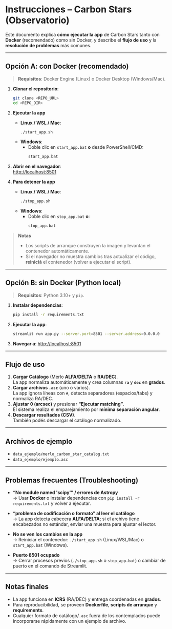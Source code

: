 # Instrucciones – Carbon Stars (Observatorio)

Este documento explica **cómo ejecutar la app** de Carbon Stars tanto con **Docker** (recomendado) como sin Docker, y describe el **flujo de uso** y la **resolución de problemas** más comunes.

---

## Opción A: con Docker (recomendado)

> **Requisitos**: Docker Engine (Linux) o Docker Desktop (Windows/Mac).

1. **Clonar el repositorio**:
   ```bash
   git clone <REPO_URL>
   cd <REPO_DIR>
   ```

2. **Ejecutar la app**  
   - **Linux / WSL / Mac**:
     ```bash
     ./start_app.sh
     ```
   - **Windows**:
     - Doble clic en `start_app.bat` **o** desde PowerShell/CMD:
       ```bat
       start_app.bat
       ```

3. **Abrir en el navegador**:  
   <http://localhost:8501>

4. **Para detener la app**  
   - **Linux / WSL / Mac**:
     ```bash
     ./stop_app.sh
     ```
   - **Windows**:
     - Doble clic en `stop_app.bat` **o**:
       ```bat
       stop_app.bat
       ```

> **Notas**  
> - Los scripts de arranque construyen la imagen y levantan el contenedor automáticamente.  
> - Si el navegador no muestra cambios tras actualizar el código, **reiniciá** el contenedor (volver a ejecutar el script).

---

## Opción B: sin Docker (Python local)

> **Requisitos**: Python 3.10+ y `pip`.

1. **Instalar dependencias**:
   ```bash
   pip install -r requirements.txt
   ```

2. **Ejecutar la app**:
   ```bash
   streamlit run app.py --server.port=8501 --server.address=0.0.0.0
   ```

3. **Navegar a**: <http://localhost:8501>

---

## Flujo de uso

1. **Cargar Catálogo** (Merlo **ALFA/DELTA** o **RA/DEC**).  
   La app normaliza automáticamente y crea columnas **`ra`** y **`dec`** en **grados**.
2. **Cargar archivos `.asc`** (uno o varios).  
   La app ignora líneas con `#`, detecta separadores (espacios/tabs) y normaliza RA/DEC.
3. **Ajustar** **θ (arcsec)** y presionar **“Ejecutar matching”**.  
   El sistema realiza el emparejamiento por **mínima separación angular**.
4. **Descargar resultados (CSV)**.  
   También podés descargar el catálogo normalizado.

---

## Archivos de ejemplo

- `data_ejemplo/merlo_carbon_star_catalog.txt`
- `data_ejemplo/ejemplo.asc`

---

## Problemas frecuentes (Troubleshooting)

- **“No module named 'scipy'” / errores de Astropy**  
  → Usar **Docker** o instalar dependencias con `pip install -r requirements.txt` y volver a ejecutar.

- **“problema de codificación o formato” al leer el catálogo**  
  → La app detecta cabecera **ALFA/DELTA**; si el archivo tiene encabezados no estándar, enviar una muestra para ajustar el lector.

- **No se ven los cambios en la app**  
  → Reiniciar el contenedor: `./start_app.sh` (Linux/WSL/Mac) o `start_app.bat` (Windows).

- **Puerto 8501 ocupado**  
  → Cerrar procesos previos (`./stop_app.sh` o `stop_app.bat`) o cambiar de puerto en el comando de Streamlit.

---

## Notas finales

- La app funciona en **ICRS** (RA/DEC) y entrega coordenadas en **grados**.  
- Para reproducibilidad, se proveen **Dockerfile**, **scripts de arranque** y **requirements**.  
- Cualquier formato de catálogo/`.asc` fuera de los contemplados puede incorporarse rápidamente con un ejemplo de archivo.

